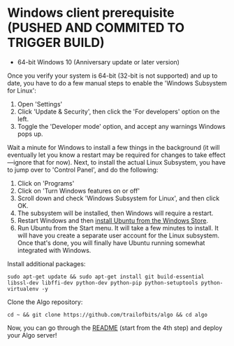 # Windows client prerequisite (PUSHED AND COMMITED TO TRIGGER BUILD)

* 64-bit Windows 10 (Anniversary update or later version)

Once you verify your system is 64-bit (32-bit is not supported) and up to date, you have to do a few manual steps to enable the 'Windows Subsystem for Linux':

1. Open 'Settings'
2. Click 'Update & Security', then click the 'For developers' option on the left.
3. Toggle the 'Developer mode' option, and accept any warnings Windows pops up.

Wait a minute for Windows to install a few things in the background (it will eventually let you know a restart may be required for changes to take effect—ignore that for now). Next, to install the actual Linux Subsystem, you have to jump over to 'Control Panel', and do the following:

1. Click on 'Programs'
2. Click on 'Turn Windows features on or off'
3. Scroll down and check 'Windows Subsystem for Linux', and then click OK.
4. The subsystem will be installed, then Windows will require a restart.
5. Restart Windows and then [install Ubuntu from the Windows Store](https://www.microsoft.com/p/ubuntu/9nblggh4msv6).
6. Run Ubuntu from the Start menu. It will take a few minutes to install. It will have you create a separate user account for the Linux subsystem. Once that's done, you will finally have Ubuntu running somewhat integrated with Windows.


Install additional packages:

```shell
sudo apt-get update && sudo apt-get install git build-essential libssl-dev libffi-dev python-dev python-pip python-setuptools python-virtualenv -y
```

Clone the Algo repository:

```shell
cd ~ && git clone https://github.com/trailofbits/algo && cd algo
```

Now, you can go through the [README](https://github.com/trailofbits/algo#deploy-the-algo-server) (start from the 4th step) and deploy your Algo server!
